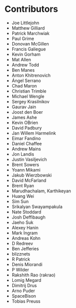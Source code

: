 # Contributors
* Joe Littlejohn
* Matthew Gilliard
* Patrick Marchwiak
* Paul Grime
* Donovan McGillen
* Francis Galiegue
* Kevin Gorham
* Mat Allen
* Andrew Todd
* Ben Manes
* Anton Khitrenovich
* Ángel Serrano
* Chad Maron
* Christian Trimble
* Michael Wengle
* Sergey Krasilnikov
* Gaurav Jain
* Joost den Boer
* James Ashe
* Kevin OBrien
* David Padbury
* Jan Willem Harmelink
* Eimar Fandino
* Daniel Chaffee
* Andrew Mains
* Jon Landis
* Justin Vasiljevich
* Brent Sowers
* Yoann Mikami
* Jakub Wierzbowski
* David McFarland
* Brent Ryan
* Marudhachalam, Karthikeyan
* Huang Wei
* Sim Sun
* Srikalyan Swayampakula
* Nate Stoddard
* Josh Deffibaugh
* Jaeho Suk
* Alexey Hanin
* Mark Ingram
* Andreas Kohn
* D Redreev
* Ben Jefferies
* blizznets
* R Patrick
* Denis Miorandi
* P Wilder
* Rakshith Rao (rakrao)
* Lomig Megard
* Dimitrij Drus
* Arno Puder
* SpaceBison
* Tobias Preuss
